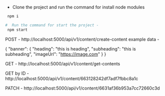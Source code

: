 - Clone the project and run the command for install node modules

```bash
 npm i

#  Run the command for start the project -
 npm start
```

<!-- API Endpoint-->
<!-- Create Content  -->

POST - http://localhost:5000/api/v1/content/create-content
example data -

{
"banner": {
"heading": "this is heading",
"subheading": "this is subheading",
"imageUrl": "https://image.com"
}
}

GET - http://localhost:5000/api/v1/content/get-contents

GET by ID - http://localhost:5000/api/v1/content/663128242df7adf7fbbc8a1c

PATCH - http://localhost:5000/api/v1/content/6631af36b953a7cc72660c3d
